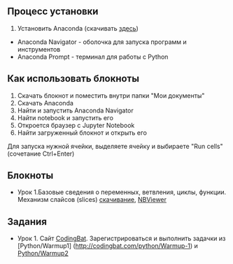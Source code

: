 ## Процесс установки

1) Установить Anaconda (скачивать [здесь](https://www.anaconda.com/download/))
  * Anaconda Navigator - оболочка для запуска программ и инструментов
  * Anaconda Prompt - терминал для работы с Python

## Как использовать блокноты

1) Скачать блокнот и поместить внутри папки "Мои документы"
2) Скачать Anaconda
3) Найти и запустить Anaconda Navigator
4) Найти notebook и запустить его
5) Откроется браузер с Jupyter Notebook
6) Найти загруженный блокнот и открыть его

Для запуска нужной ячейки, выделяете ячейку и выбираете "Run cells" (сочетание Ctrl+Enter)

## Блокноты

* Урок 1.Базовые сведения о переменных, ветвления, циклы, функции. Механизм слайсов (slices) [скачивание](https://goo.gl/XihwMS), [NBViewer](https://nbviewer.jupyter.org/urls/dl.dropbox.com/s/cbcitgrptoy3h1c/lesson1.ipynb)

## Задания

* Урок 1. Сайт [CodingBat](www.codingbat.com). Зарегистрироваться и выполнить задачки из [Python/Warmup1] (http://codingbat.com/python/Warmup-1) и [Python/Warmup2](http://codingbat.com/python/Warmup-2)

